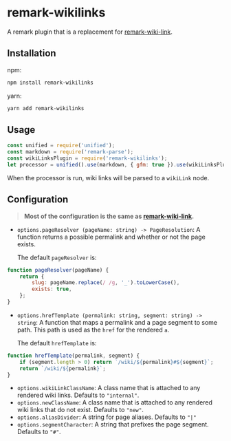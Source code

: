 # remark-wikilinks

A remark plugin that is a replacement for [remark-wiki-link](https://www.npmjs.com/package/remark-wiki-link).

## Installation

npm:
```bash
npm install remark-wikilinks
```
yarn:
```bash
yarn add remark-wikilinks
```

## Usage

```javascript
const unified = require('unified');
const markdown = require('remark-parse');
const wikiLinksPlugin = require('remark-wikilinks');
let processor = unified().use(markdown, { gfm: true }).use(wikiLinksPlugin);
```

When the processor is run, wiki links will be parsed to a `wikiLink` node.

## Configuration

> **Most of the configuration is the same as [remark-wiki-link](https://www.npmjs.com/package/remark-wiki-link).**

-   `options.pageResolver (pageName: string) -> PageResolution`: A function returns a possible permalink and whether or not the page exists.

    The default `pageResolver` is:

```javascript
function pageResolver(pageName) {
    return {
        slug: pageName.replace(/ /g, '_').toLowerCase(),
        exists: true,
    };
}
```

-   `options.hrefTemplate (permalink: string, segment: string) -> string`: A function that maps a permalink and a page segment to some path. This path is used as the `href` for the rendered `a`.

    The default `hrefTemplate` is:

```javascript
function hrefTemplate(permalink, segment) {
    if (segment.length > 0) return `/wiki/${permalink}#${segment}`;
    return `/wiki/${permalink}`;
}
```

-   `options.wikiLinkClassName`: A class name that is attached to any rendered wiki links. Defaults to `"internal"`.
-   `options.newClassName`: A class name that is attached to any rendered wiki links that do not exist. Defaults to `"new"`.
-   `options.aliasDivider`: A string for page aliases. Defaults to `"|"`
-   `options.segmentCharacter`: A string that prefixes the page segment. Defaults to `"#"`.
